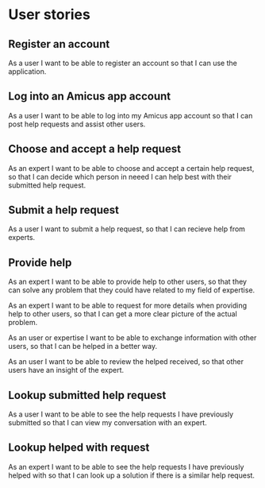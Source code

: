 # User stories

## Register an account

As a user I want to be able to register an account so that I can use the application.

## Log into an Amicus app account

As a user I want to be able to log into my Amicus app account so that
 I can post help requests and assist other users.

## Choose and accept a help request 
As an expert I want to be able to choose and accept a certain help request, so that I can decide which person in neeed I can help best with their submitted help request.

## Submit a help request
As a user I want to submit a help request, so that I can recieve help from experts.

## Provide help
As an expert I want to be able to provide help to other users, so that they can solve any problem that they could have related to my field of expertise.

As an expert I want to be able to request for more details when providing help to other users, so that I can get a more clear picture of the actual problem.

As an user or expertise I want to be able to exchange information with other users, so that I can be helped in a better way.

As an user I want to be able to review the helped received, so that other users have an insight of the expert.

## Lookup submitted help request

As a user I want to be able to see the help requests I have previously submitted so that I can view my conversation with an expert.

## Lookup helped with request

As an expert I want to be able to see the help requests I have previously helped with so that I can look up a solution if there is a similar help request.
